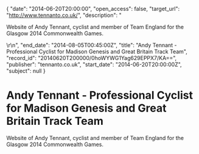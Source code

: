 {
  "date": "2014-06-20T20:00:00", 
  "open_access": false, 
  "target_url": "http://www.tennanto.co.uk/", 
  "description": "<p>Website of Andy Tennant, cyclist and member of Team England for the Glasgow 2014 Commonwealth Games.</p>\r\n", 
  "end_date": "2014-08-05T00:45:00Z", 
  "title": "Andy Tennant - Professional Cyclist for Madison Genesis and Great Britain Track Team", 
  "record_id": "20140620T200000/0hoWYWG1Yag629EPPX7/KA==", 
  "publisher": "tennanto.co.uk", 
  "start_date": "2014-06-20T20:00:00Z", 
  "subject": null
}

# Andy Tennant - Professional Cyclist for Madison Genesis and Great Britain Track Team

<p>Website of Andy Tennant, cyclist and member of Team England for the Glasgow 2014 Commonwealth Games.</p>
